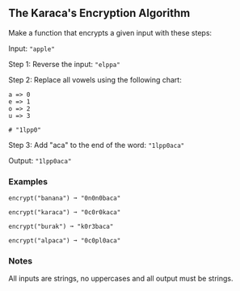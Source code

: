 ## The Karaca's Encryption Algorithm
Make a function that encrypts a given input with these steps:

Input: `"apple"`

Step 1: Reverse the input: `"elppa"`

Step 2: Replace all vowels using the following chart:
```
a => 0
e => 1
o => 2
u => 3

# "1lpp0"
```

Step 3: Add "aca" to the end of the word: `"1lpp0aca"`

Output: `"1lpp0aca"`

### Examples
```
encrypt("banana") ➞ "0n0n0baca"

encrypt("karaca") ➞ "0c0r0kaca"

encrypt("burak") ➞ "k0r3baca"

encrypt("alpaca") ➞ "0c0pl0aca"
```

### Notes
All inputs are strings, no uppercases and all output must be strings.